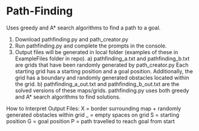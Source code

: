 # Path-Finding
Uses greedy and A* search algorithms to find a path to a goal.
 
  1. Download pathfinding.py and path_creator.py
  2. Run pathfinding.py and complete the prompts in the console.
  3. Output files will be generated in local folder (examples of these in ExampleFiles folder in repo).
     a) pathfinding_a.txt and pathfinding_b.txt are grids that have been randomly generated by path_creator.py
        Each starting grid has a starting position and a goal position. 
        Additionally, the grid has a boundary and randomly generated obstacles located within the grid.
     b) pathfinding_a_out.txt and pathfinding_b_out.txt are the solved versions of these maps/grids.
        pathfinding.py uses both greedy and A* search algorithms to find solutions.

How to Interpret Output Files:
 X = border surrounding map + randomly generated obstacles within grid
 _ = empty spaces on grid
 S = starting position
 G = goal position
 P = path travelled to reach goal from start

